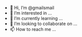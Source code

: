 - 👋 Hi, I’m @gmailsmail
- 👀 I’m interested in ...
- 🌱 I’m currently learning ...
- 💞️ I’m looking to collaborate on ...
- 📫 How to reach me ...

<!---
gmailsmail/gmailsmail is a ✨ special ✨ repository because its `README.md` (this file) appears on your GitHub profile.
You can click the Preview link to take a look at your changes.
--->
